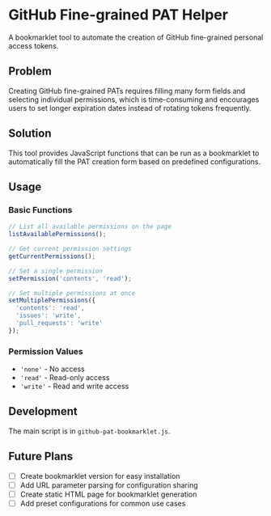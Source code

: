 # GitHub Fine-grained PAT Helper

A bookmarklet tool to automate the creation of GitHub fine-grained personal access tokens.

## Problem

Creating GitHub fine-grained PATs requires filling many form fields and selecting individual permissions, which is time-consuming and encourages users to set longer expiration dates instead of rotating tokens frequently.

## Solution

This tool provides JavaScript functions that can be run as a bookmarklet to automatically fill the PAT creation form based on predefined configurations.

## Usage

### Basic Functions

```javascript
// List all available permissions on the page
listAvailablePermissions();

// Get current permission settings
getCurrentPermissions();

// Set a single permission
setPermission('contents', 'read');

// Set multiple permissions at once
setMultiplePermissions({
  'contents': 'read',
  'issues': 'write',
  'pull_requests': 'write'
});
```

### Permission Values

- `'none'` - No access
- `'read'` - Read-only access
- `'write'` - Read and write access

## Development

The main script is in `github-pat-bookmarklet.js`.

## Future Plans

- [ ] Create bookmarklet version for easy installation
- [ ] Add URL parameter parsing for configuration sharing
- [ ] Create static HTML page for bookmarklet generation
- [ ] Add preset configurations for common use cases